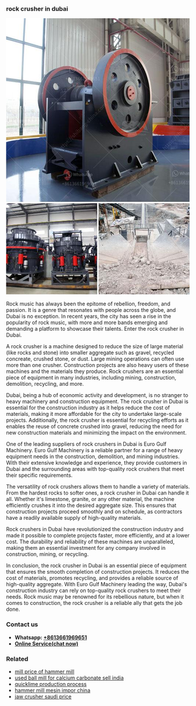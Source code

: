 <h3>rock crusher in dubai</h3><img src='1708498274.jpg' alt=''><p>Rock music has always been the epitome of rebellion, freedom, and passion. It is a genre that resonates with people across the globe, and Dubai is no exception. In recent years, the city has seen a rise in the popularity of rock music, with more and more bands emerging and demanding a platform to showcase their talents. Enter the rock crusher in Dubai.</p><p>A rock crusher is a machine designed to reduce the size of large material (like rocks and stone) into smaller aggregate such as gravel, recycled concreate, crushed stone, or dust. Large mining operations can often use more than one crusher. Construction projects are also heavy users of these machines and the materials they produce. Rock crushers are an essential piece of equipment in many industries, including mining, construction, demolition, recycling, and more.</p><p>Dubai, being a hub of economic activity and development, is no stranger to heavy machinery and construction equipment. The rock crusher in Dubai is essential for the construction industry as it helps reduce the cost of materials, making it more affordable for the city to undertake large-scale projects. Additionally, the rock crusher is essential for recycling efforts as it enables the reuse of concrete crushed into gravel, reducing the need for new construction materials and minimizing the impact on the environment.</p><p>One of the leading suppliers of rock crushers in Dubai is Euro Gulf Machinery. Euro Gulf Machinery is a reliable partner for a range of heavy equipment needs in the construction, demolition, and mining industries. With their extensive knowledge and experience, they provide customers in Dubai and the surrounding areas with top-quality rock crushers that meet their specific requirements.</p><p>The versatility of rock crushers allows them to handle a variety of materials. From the hardest rocks to softer ones, a rock crusher in Dubai can handle it all. Whether it's limestone, granite, or any other material, the machine efficiently crushes it into the desired aggregate size. This ensures that construction projects proceed smoothly and on schedule, as contractors have a readily available supply of high-quality materials.</p><p>Rock crushers in Dubai have revolutionized the construction industry and made it possible to complete projects faster, more efficiently, and at a lower cost. The durability and reliability of these machines are unparalleled, making them an essential investment for any company involved in construction, mining, or recycling.</p><p>In conclusion, the rock crusher in Dubai is an essential piece of equipment that ensures the smooth completion of construction projects. It reduces the cost of materials, promotes recycling, and provides a reliable source of high-quality aggregate. With Euro Gulf Machinery leading the way, Dubai's construction industry can rely on top-quality rock crushers to meet their needs. Rock music may be renowned for its rebellious nature, but when it comes to construction, the rock crusher is a reliable ally that gets the job done.</p><h3>Contact us</h3><ul><li><strong>Whatsapp:&nbsp;<a href="https://wa.me/8613661969651">+8613661969651</a></strong></li><li><a href="https://swt.shibang-china.com/?git&amp;zhl&amp;rock crusher in dubai"><strong>Online Service(chat now)</strong></a></li></ul><h3>Related</h3><ul><li><a href='mill price of hammer mill.md'>mill price of hammer mill</a></li><li><a href='used ball mill for calcium carbonate sell india.md'>used ball mill for calcium carbonate sell india</a></li><li><a href='quicklime production process.md'>quicklime production process</a></li><li><a href='hammer mill mesin impor china.md'>hammer mill mesin impor china</a></li><li><a href='jaw crusher saudi price.md'>jaw crusher saudi price</a></li></ul>
